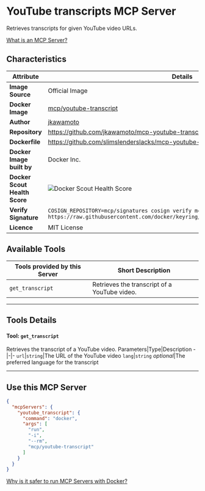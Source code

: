 # YouTube transcripts MCP Server

Retrieves transcripts for given YouTube video URLs.

[What is an MCP Server?](https://www.anthropic.com/news/model-context-protocol)

## Characteristics
Attribute|Details|
|-|-|
**Image Source**|Official Image
**Docker Image**|[mcp/youtube-transcript](https://hub.docker.com/repository/docker/mcp/youtube-transcript)
**Author**|[jkawamoto](https://github.com/jkawamoto)
**Repository**|https://github.com/jkawamoto/mcp-youtube-transcript
**Dockerfile**|https://github.com/slimslenderslacks/mcp-youtube-transcript/blob/slim/docker/Dockerfile
**Docker Image built by**|Docker Inc.
**Docker Scout Health Score**| ![Docker Scout Health Score](https://api.scout.docker.com/v1/policy/insights/org-image-score/badge/mcp/youtube-transcript)
**Verify Signature**|`COSIGN_REPOSITORY=mcp/signatures cosign verify mcp/youtube-transcript --key https://raw.githubusercontent.com/docker/keyring/refs/heads/main/public/mcp/latest.pub`
**Licence**|MIT License

## Available Tools
Tools provided by this Server|Short Description
-|-
`get_transcript`|Retrieves the transcript of a YouTube video.|

---
## Tools Details

#### Tool: **`get_transcript`**
Retrieves the transcript of a YouTube video.
Parameters|Type|Description
-|-|-
`url`|`string`|The URL of the YouTube video
`lang`|`string` *optional*|The preferred language for the transcript

---
## Use this MCP Server

```json
{
  "mcpServers": {
    "youtube_transcript": {
      "command": "docker",
      "args": [
        "run",
        "-i",
        "--rm",
        "mcp/youtube-transcript"
      ]
    }
  }
}
```

[Why is it safer to run MCP Servers with Docker?](https://www.docker.com/blog/the-model-context-protocol-simplifying-building-ai-apps-with-anthropic-claude-desktop-and-docker/)
